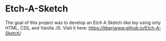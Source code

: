 # Etch-A-Sketch
The goal of this project was to develop an Etch A Sketch-like toy using only HTML, CSS, and Vanilla JS.
Visit it here: https://tiberiwww.github.io/Etch-A-Sketch/
